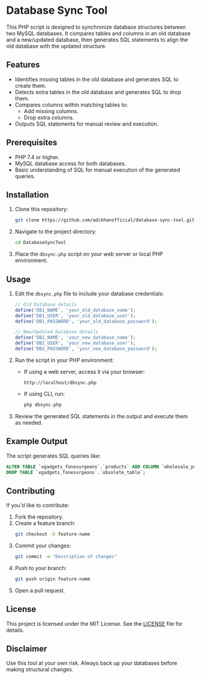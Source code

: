 
# Database Sync Tool

This PHP script is designed to synchronize database structures between two MySQL databases. It compares tables and columns in an old database and a new/updated database, then generates SQL statements to align the old database with the updated structure.

## Features
- Identifies missing tables in the old database and generates SQL to create them.
- Detects extra tables in the old database and generates SQL to drop them.
- Compares columns within matching tables to:
  - Add missing columns.
  - Drop extra columns.
- Outputs SQL statements for manual review and execution.

## Prerequisites
- PHP 7.4 or higher.
- MySQL database access for both databases.
- Basic understanding of SQL for manual execution of the generated queries.

## Installation
1. Clone this repository:
   ```bash
   git clone https://github.com/adikhanofficial/database-sync-tool.git
   ```
2. Navigate to the project directory:
   ```bash
   cd DatabaseSyncTool
   ```
3. Place the `dbsync.php` script on your web server or local PHP environment.

## Usage
1. Edit the `dbsync.php` file to include your database credentials:
   ```php
   // Old Database details
   define('DB1_NAME', 'your_old_database_name');
   define('DB1_USER', 'your_old_database_user');
   define('DB1_PASSWORD', 'your_old_database_password');

   // New/Updated Database details
   define('DB2_NAME', 'your_new_database_name');
   define('DB2_USER', 'your_new_database_user');
   define('DB2_PASSWORD', 'your_new_database_password');
   ```

2. Run the script in your PHP environment:
   - If using a web server, access it via your browser:
     ```
     http://localhost/dbsync.php
     ```
   - If using CLI, run:
     ```bash
     php dbsync.php
     ```

3. Review the generated SQL statements in the output and execute them as needed.

## Example Output
The script generates SQL queries like:
```sql
ALTER TABLE `xgadgets_fonesurgeons`.`products` ADD COLUMN `wholesale_price` DECIMAL(10, 2) NULL;
DROP TABLE `xgadgets_fonesurgeons`.`obsolete_table`;
```

## Contributing
If you'd like to contribute:
1. Fork the repository.
2. Create a feature branch:
   ```bash
   git checkout -b feature-name
   ```
3. Commit your changes:
   ```bash
   git commit -m "Description of changes"
   ```
4. Push to your branch:
   ```bash
   git push origin feature-name
   ```
5. Open a pull request.

## License
This project is licensed under the MIT License. See the [LICENSE](LICENSE) file for details.

## Disclaimer
Use this tool at your own risk. Always back up your databases before making structural changes.
